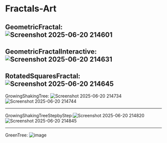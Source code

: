 # Fractals-Art

 GeometricFractal: ![Screenshot 2025-06-20 214601](https://github.com/user-attachments/assets/54d723d6-064a-48f7-ac2e-9d9020cac1a5)
-------
GeometricFractalInteractive: ![Screenshot 2025-06-20 214631](https://github.com/user-attachments/assets/cd9054ad-e749-4143-b014-6704c0b8f98d)
-------
RotatedSquaresFractal: ![Screenshot 2025-06-20 214645](https://github.com/user-attachments/assets/020dfc86-20e7-4472-be03-7c72309259e4)
-------

GrowingShakingTree: ![Screenshot 2025-06-20 214734](https://github.com/user-attachments/assets/7feae060-3910-4685-b909-f4a47fd238bd) ![Screenshot 2025-06-20 214744](https://github.com/user-attachments/assets/85842012-af9f-4b24-966c-c013caa55b98)

-------

GrowingShakingTreeStepbyStep:![Screenshot 2025-06-20 214820](https://github.com/user-attachments/assets/66def950-18ab-4526-ba77-0e7e5ab217fb) ![Screenshot 2025-06-20 214845](https://github.com/user-attachments/assets/f770a2be-f077-4c42-aad3-58db51acb043)

-------
GreenTree: ![image](https://github.com/user-attachments/assets/0b4b4b66-3915-4dcb-97a5-6536cedb6ad0)
